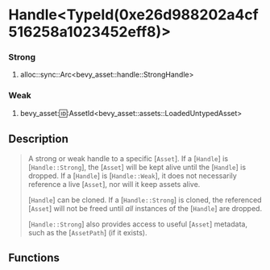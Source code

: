 # Handle<TypeId\(0xe26d988202a4cf516258a1023452eff8\)>

### Strong

1. alloc::sync::Arc<bevy\_asset::handle::StrongHandle>

### Weak

1. bevy\_asset::id::AssetId<bevy\_asset::assets::LoadedUntypedAsset>

## Description

>  A strong or weak handle to a specific [`Asset`]. If a [`Handle`] is [`Handle::Strong`], the [`Asset`] will be kept
>  alive until the [`Handle`] is dropped. If a [`Handle`] is [`Handle::Weak`], it does not necessarily reference a live [`Asset`],
>  nor will it keep assets alive.
> 
>  [`Handle`] can be cloned. If a [`Handle::Strong`] is cloned, the referenced [`Asset`] will not be freed until _all_ instances
>  of the [`Handle`] are dropped.
> 
>  [`Handle::Strong`] also provides access to useful [`Asset`] metadata, such as the [`AssetPath`] (if it exists).

## Functions

